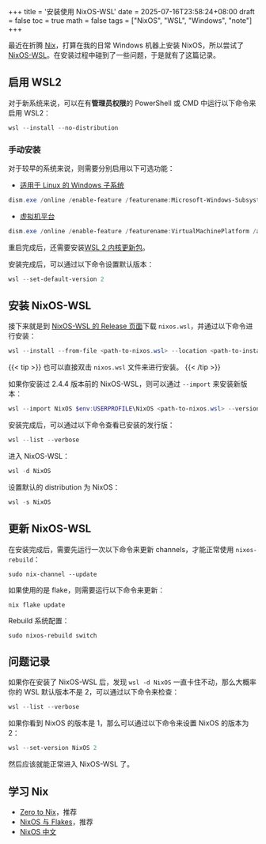 +++
title = '安装使用 NixOS-WSL'
date = 2025-07-16T23:58:24+08:00
draft = false
toc = true
math = false
tags = ["NixOS", "WSL", "Windows", "note"]
+++

最近在折腾 [Nix](https://nixos.org/)，打算在我的日常 Windows 机器上安装 NixOS，所以尝试了 [NixOS-WSL](https://github.com/nix-community/nixos-wsl)。在安装过程中碰到了一些问题，于是就有了这篇记录。

## 启用 WSL2

对于新系统来说，可以在有**管理员权限**的 PowerShell 或 CMD 中运行以下命令来启用 WSL2：

```powershell {linenos=false}
wsl --install --no-distribution
```

### 手动安装

对于较早的系统来说，则需要分别启用以下可选功能：

- [适用于 Linux 的 Windows 子系统](https://learn.microsoft.com/en-us/windows/wsl/about)

```powershell {linenos=false}
dism.exe /online /enable-feature /featurename:Microsoft-Windows-Subsystem-Linux /all /norestart`
```

- [虚拟机平台](https://learn.microsoft.com/en-us/windows/wsl/troubleshooting#error-0x80370102-the-virtual-machine-could-not-be-started-because-a-required-feature-is-not-installed)

```powershell {linenos=false}
dism.exe /online /enable-feature /featurename:VirtualMachinePlatform /all /norestart
```

重启完成后，还需要安装[WSL 2 内核更新包](https://github.com/microsoft/WSL2-Linux-Kernel)。

安装完成后，可以通过以下命令设置默认版本：

```powershell {linenos=false}
wsl --set-default-version 2
```

## 安装 NixOS-WSL

接下来就是到 [NixOS-WSL 的 Release 页面](https://github.com/nix-community/NixOS-WSL/releases)下载 `nixos.wsl`，并通过以下命令进行安装：

```powershell {linenos=false}
wsl --install --from-file <path-to-nixos.wsl> --location <path-to-install> --name NixOS --version 2
```

{{< tip >}}
也可以直接双击 `nixos.wsl` 文件来进行安装。
{{< /tip >}}

如果你安装过 2.4.4 版本前的 NixOS-WSL，则可以通过 `--import` 来安装新版本：

```powershell {linenos=false}
wsl --import NixOS $env:USERPROFILE\NixOS <path-to-nixos.wsl> --version 2
```

安装完成后，可以通过以下命令查看已安装的发行版：

```powershell {linenos=false}
wsl --list --verbose
```

进入 NixOS-WSL：

```powershell {linenos=false}
wsl -d NixOS
```

设置默认的 distribution 为 NixOS：

```powershell {linenos=false}
wsl -s NixOS
```

## 更新 NixOS-WSL

在安装完成后，需要先运行一次以下命令来更新 channels，才能正常使用 `nixos-rebuild`：

```shell {linenos=false}
sudo nix-channel --update
```

如果使用的是 flake，则需要运行以下命令来更新：

```shell {linenos=false}
nix flake update
```

Rebuild 系统配置：

```shell {linenos=false}
sudo nixos-rebuild switch
```

## 问题记录

如果你在安装了 NixOS-WSL 后，发现 `wsl -d NixOS` 一直卡住不动，那么大概率你的 WSL 默认版本不是 2，可以通过以下命令来检查：

```powershell {linenos=false}
wsl --list --verbose
```

如果你看到 NixOS 的版本是 1，那么可以通过以下命令来设置 NixOS 的版本为 2：

```powershell {linenos=false}
wsl --set-version NixOS 2
```

然后应该就能正常进入 NixOS-WSL 了。

## 学习 Nix

- [Zero to Nix](https://zero-to-nix.com/)，推荐
- [NixOS 与 Flakes](https://nixos-and-flakes.thiscute.world/zh/)，推荐
- [NixOS 中文](https://nixos-cn.org/)
